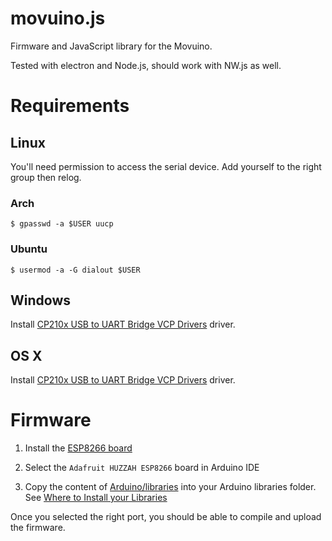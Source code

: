 movuino.js
==========

Firmware and JavaScript library for the Movuino.

Tested with electron and Node.js, should work with NW.js as well.

# Requirements

## Linux

You'll need permission to access the serial device. Add yourself to the right group then relog.

### Arch

`$ gpasswd -a $USER uucp`

### Ubuntu

`$ usermod -a -G dialout $USER`

## Windows

Install [CP210x USB to UART Bridge VCP Drivers](https://www.silabs.com/products/development-tools/software/usb-to-uart-bridge-vcp-drivers) driver.

## OS X

Install [CP210x USB to UART Bridge VCP Drivers](https://www.silabs.com/products/development-tools/software/usb-to-uart-bridge-vcp-drivers) driver.

# Firmware

1. Install the [ESP8266 board](https://learn.sparkfun.com/tutorials/esp8266-thing-hookup-guide/installing-the-esp8266-arduino-addon)

2. Select the `Adafruit HUZZAH ESP8266` board in Arduino IDE

3. Copy the content of [Arduino/libraries](https://github.com/topela/movuino.js/tree/master/Arduino/libraries) into your Arduino libraries folder. See [Where to Install your Libraries](https://learn.adafruit.com/adafruit-all-about-arduino-libraries-install-use/how-to-install-a-library)

Once you selected the right port, you should be able to compile and upload the firmware.
